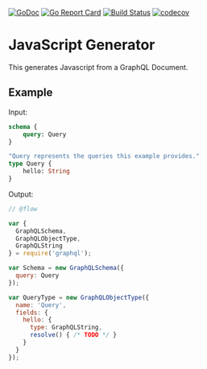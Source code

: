 [![GoDoc](https://godoc.org/github.com/gqlc/js?status.svg)](https://godoc.org/github.com/gqlc/js)
[![Go Report Card](https://goreportcard.com/badge/github.com/gqlc/js)](https://goreportcard.com/report/github.com/gqlc/js)
[![Build Status](https://travis-ci.org/gqlc/js.svg?branch=master)](https://travis-ci.org/gqlc/js)
[![codecov](https://codecov.io/gh/gqlc/js/branch/master/graph/badge.svg)](https://codecov.io/gh/gqlc/js)

# JavaScript Generator

This generates Javascript from a GraphQL Document.

## Example

Input:
```graphql
schema {
	query: Query
}

"Query represents the queries this example provides."
type Query {
	hello: String
}
```

Output:
```js
// @flow

var {
  GraphQLSchema,
  GraphQLObjectType,
  GraphQLString
} = require('graphql');

var Schema = new GraphQLSchema({
  query: Query
});

var QueryType = new GraphQLObjectType({
  name: 'Query',
  fields: {
    hello: {
      type: GraphQLString,
      resolve() { /* TODO */ }
    }
  }
});
```
